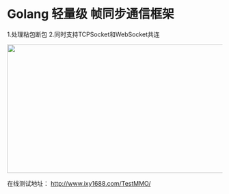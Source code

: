 # Golang 轻量级 帧同步通信框架

1.处理粘包断包
2.同时支持TCPSocket和WebSocket共连

<img src="http://ixy1688.com/img/test1000player.png" width = "520" height = "300" alt="" align=center />


在线测试地址： 
http://www.ixy1688.com/TestMMO/




